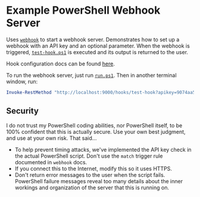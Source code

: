 Example PowerShell Webhook Server
=================================

Uses [`webhook`][1] to start a webhook server. Demonstrates how to set up a webhook with an API key and an optional parameter. When the webhook is triggered, [`test-hook.ps1`][2] is executed and its output is returned to the user.

Hook configuration docs can be found [here][3].

To run the webhook server, just run [`run.ps1`][4]. Then in another terminal window, run:

```powershell
Invoke-RestMethod "http://localhost:9000/hooks/test-hook?apikey=9074aa54d80404921881b2dd382c5f3124234a020cfb63ed26678dc082926339&name=Phil"
```

Security
--------

I do not trust my PowerShell coding abilities, nor PowerShell itself, to be 100% confident that this is actually secure. Use your own best judgment, and use at your own risk. That said...

* To help prevent timing attacks, we've implemented the API key check in the actual PowerShell script. Don't use the `match` trigger rule documented in `webhook` docs.
* If you connect this to the Internet, modify this so it uses HTTPS.
* Don't return error messages to the user when the script fails. PowerShell failure messages reveal too many details about the inner workings and organization of the server that this is running on.

[1]: https://github.com/adnanh/webhook
[2]: ./test-hook.ps1
[3]: https://github.com/adnanh/webhook/blob/master/docs/Hook-Definition.md
[4]: ./run.ps1

